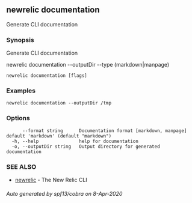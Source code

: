 ## newrelic documentation

Generate CLI documentation

### Synopsis

Generate CLI documentation

newrelic documentation --outputDir <my directory> --type (markdown|manpage)



```
newrelic documentation [flags]
```

### Examples

```
newrelic documentation --outputDir /tmp
```

### Options

```
      --format string      Documentation format [markdown, manpage] default 'markdown' (default "markdown")
  -h, --help               help for documentation
  -o, --outputDir string   Output directory for generated documentation
```

### SEE ALSO

* [newrelic](newrelic.md)	 - The New Relic CLI

###### Auto generated by spf13/cobra on 8-Apr-2020

